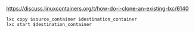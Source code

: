 https://discuss.linuxcontainers.org/t/how-do-i-clone-an-existing-lxc/6140

```
lxc copy $source_container $destination_container
lxc start $destination_container
```
